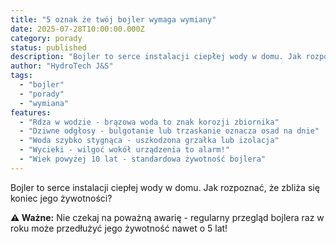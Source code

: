 ```yaml
---
title: "5 oznak że twój bojler wymaga wymiany"
date: 2025-07-28T10:00:00.000Z
category: porady
status: published
description: "Bojler to serce instalacji ciepłej wody w domu. Jak rozpoznać, że zbliża się koniec jego żywotności?"
author: "HydroTech J&S"
tags:
  - "bojler"
  - "porady"
  - "wymiana"
features:
  - "Rdza w wodzie - brązowa woda to znak korozji zbiornika"
  - "Dziwne odgłosy - bulgotanie lub trzaskanie oznacza osad na dnie"
  - "Woda szybko stygnąca - uszkodzona grzałka lub izolacja"
  - "Wycieki - wilgoć wokół urządzenia to alarm!"
  - "Wiek powyżej 10 lat - standardowa żywotność bojlera"
---
```


Bojler to serce instalacji ciepłej wody w domu. Jak rozpoznać, że zbliża się koniec jego żywotności?

**⚠️ Ważne:** Nie czekaj na poważną awarię - regularny przegląd bojlera raz w roku może przedłużyć jego żywotność nawet o 5 lat!
